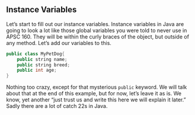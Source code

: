 ## Instance Variables

Let’s start to fill out our instance variables. Instance variables in Java are going to look a lot like those global variables you were told to never use in APSC 160. They will be within the curly braces of the object, but outside of any method. Let’s add our variables to this.
```java
public class MyPetDog{
    public string name;
    public string breed;
    public int age;
}
```
Nothing too crazy, except for that mysterious `public` keyword. We will talk about that at the end of this example, but for now, let’s leave it as is. We know, yet another “just trust us and write this here we will explain it later.” Sadly there are a lot of catch 22s in Java.
